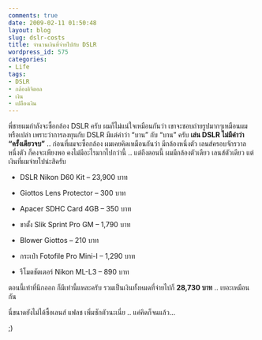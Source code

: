 ```yaml
---
comments: true
date: 2009-02-11 01:50:48
layout: blog
slug: dslr-costs
title: จำนวนเงินที่จ่ายไปกับ DSLR
wordpress_id: 575
categories:
- Life
tags:
- DSLR
- กล้องดิจิตอล
- เงิน
- เปลืองเงิน
---
```


พี่ชายผมกำลังจะซื้อกล้อง DSLR ครับ ผมก็ไม่แน่ใจเหมือนกันว่า เขาจะชอบถ่ายรูปมากๆเหมือนผมหรือเปล่า เพราะว่าการลงทุนกับ DSLR มีแต่คำว่า “บาน” กับ “บาน” ครับ **เล่น DSLR ไม่มีคำว่า “ครั้งเดียวจบ”** .. ก่อนที่ผมจะซื้อกล้อง ผมเคยคิดเหมือนกันว่า มีกล้องหนึ่งตัว เลนส์ครอบจักรวาลหนึ่งตัว ก็คงจะเพียงพอ คงไม่มีอะไรมากไปกว่านี้ .. แต่ถึงตอนนี้ ผมมีกล้องตัวเดียว เลนส์ตัวเดียว แต่เงินที่ผมจ่ายไปน่ะสิครับ

 

  
  * DSLR Nikon D60 Kit – 23,900 บาท
   
  * Giottos Lens Protector – 300 บาท
   
  * Apacer SDHC Card 4GB – 350 บาท
   
  * ขาตั้ง Slik Sprint Pro GM – 1,790 บาท
   
  * Blower Giottos – 210 บาท
   
  * กระเป๋า Fotofile Pro Mini-I – 1,290 บาท
   
  * รีโมตชัตเตอร์ Nikon ML-L3 – 890 บาท
 

ตอนนี้เท่าที่นึกออก ก็มีเท่านี้แหละครับ รวมเป็นเงินทั้งหมดที่จ่ายไปก็ **28,730 บาท** .. เยอะเหมือนกัน

 

นี่ขนาดยังไม่ได้ซื้อเลนส์ แฟลช เพิ่มซักตัวนะเนี่ย .. แค่คิดก็จนแล้ว…

 

;)
